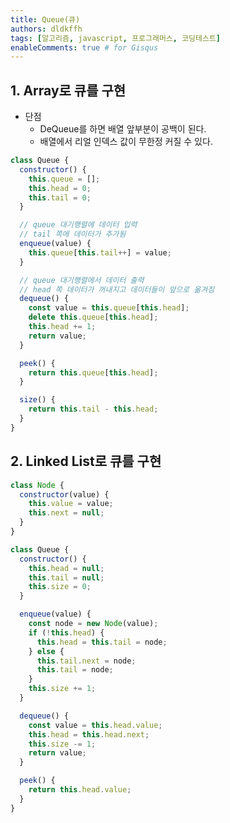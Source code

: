 ```yaml
---
title: Queue(큐)
authors: dldkffh
tags: [알고리즘, javascript, 프로그래머스, 코딩테스트]
enableComments: true # for Gisqus
---
```


## 1. Array로 큐를 구현

- 단점
    - DeQueue를 하면 배열 앞부분이 공백이 된다.
    - 배열에서 리얼 인덱스 값이 무한정 커질 수 있다.

<!--truncate-->

```javascript showLineNumbers title="javascript"
class Queue {
  constructor() {
    this.queue = [];
    this.head = 0;
    this.tail = 0;
  }

  // queue 대기행렬에 데이터 입력
  // tail 쪽에 데이터가 추가됨
  enqueue(value) {
    this.queue[this.tail++] = value;
  }

  // queue 대기행렬에서 데이터 출력
  // head 쪽 데이터가 꺼내지고 데이터들이 앞으로 옮겨짐
  dequeue() {
    const value = this.queue[this.head];
    delete this.queue[this.head];
    this.head += 1;
    return value;
  }

  peek() {
    return this.queue[this.head];
  }

  size() {
    return this.tail - this.head;
  }
}
```

## 2. Linked List로 큐를 구현

```javascript showLineNumbers title="javascript"
class Node {
  constructor(value) {
    this.value = value;
    this.next = null;
  }
}

class Queue {
  constructor() {
    this.head = null;
    this.tail = null;
    this.size = 0;
  }

  enqueue(value) {
    const node = new Node(value);
    if (!this.head) {
      this.head = this.tail = node;
    } else {
      this.tail.next = node;
      this.tail = node;
    }
    this.size += 1;
  }

  dequeue() {
    const value = this.head.value;
    this.head = this.head.next;
    this.size -= 1;
    return value;
  }

  peek() {
    return this.head.value;
  }
}
```
